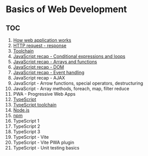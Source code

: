 # Basics of Web Development

## TOC
1. [How web application works](architecture.md)
2. [HTTP request - response](http-request-response.md)
3. [Toolchain](tools_pt1.md)
4. [JavaScript recap - Conditional expressions and loops](JS-recap1.md)
5. [JavaScript recap - Arrays and functions](JS-recap2.md)
6. [JavaScript recap - DOM](JS-recap3.md)
7. [JavaScript recap - Event handling](JS-recap4.md)
8. JavaScript recap - AJAX
9. JavaScript - Arrow functions, special operators, destructuring
10. JavaScript - Array methods, foreach, map, filter reduce
11. PWA - Progressive Web Apps
12. [TypeScript](typescript.md)
13. [TypeScript toolchain](tools_pt2.md)
14. [Node.js](node.md)
15. [npm](npm.md)
16. TypeScript 1
17. TypeScript 2
18. TypeScript 3
19. TypeScript - Vite
20. TypeScript - Vite PWA plugin
21. TypeScript - Unit testing basics
